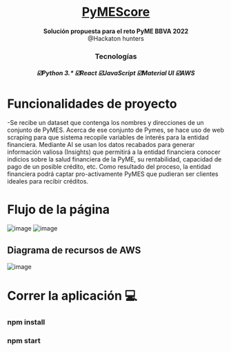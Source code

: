 <h1 align="center">
  <a href="#">
    PyMEScore
  </a>
</h1>
<p align="center">
  <strong>Solución propuesta para el reto PyME BBVA 2022</strong><br>
  @Hackaton hunters
</p>

<h3 align="center">
      <strong>Tecnologías</strong>
  
  <h5 align="center">
    ☑️Python 3.*
    ☑️React
    ☑️JavaScript
    ☑️Material UI
    ☑️AWS
  </h4>
</h3>

# Funcionalidades de proyecto
-Se recibe un dataset que contenga los nombres y direcciones de un conjunto de PyMES. 
Acerca de ese conjunto de Pymes, se hace uso de web scraping para que sistema recopile variables de interés para la entidad financiera.
Mediante AI se usan los datos recabados para generar información valiosa (Insights) que permitirá a la entidad financiera conocer indicios sobre la salud financiera de la PyME, su rentabilidad, capacidad de pago de un posible crédito, etc.
Como resultado del proceso, la entidad financiera podrá captar pro-activamente PyMES que pudieran ser clientes ideales para recibir créditos.

# Flujo de la página

![image](https://user-images.githubusercontent.com/92193001/197394699-9c3ce066-d241-406e-8b5f-acd1d9cb1d8e.png)
![image](https://user-images.githubusercontent.com/92193001/197394718-190d04be-708e-4b53-a84e-f536335d9e2e.png)
## Diagrama de recursos de AWS
![image](https://user-images.githubusercontent.com/92193001/197394789-61d699c9-cb86-4e33-a0bd-d6f0b6f59b7f.png)

# Correr la aplicación 💻
### npm install
### npm start
